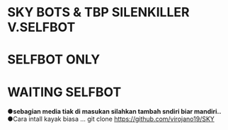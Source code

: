 # SKY BOTS & TBP SILENKILLER V.SELFBOT</b>
# SELFBOT ONLY</b>
# WAITING SELFBOT<b>


●sebagian media tiak di masukan silahkan tambah sndiri biar mandiri..</b>
●Cara intall kayak biasa ...</b>
git clone https://github.com/virojano19/SKY
